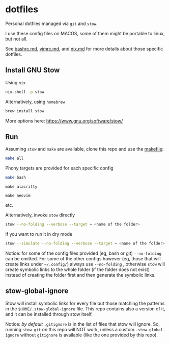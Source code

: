 # dotfiles

Personal dotfiles managed via `git` and `stow`. 

I use these config files on MACOS, some of them might be portable to linux, but not all. 

See [bashrc.md](bashrc.md), [vimrc.md](vimrc.md), and [nix.md](nix.md) for more details about those specific dotfiles.

## Install GNU Stow

Using `nix`
```bash
nix-shell -p stow
```
Alternatively, using `homebrew`
```bash
brew install stow
```

More options here: https://www.gnu.org/software/stow/

## Run

Assuming `stow` and `make` are available, clone this repo and use the [makefile](Makefile):
```bash
make all
```
Phony targets are provided for each specific config
```bash
make bash
``` 
```
make alacritty 
```
```
make neovim 
```
etc. 

Alternatively, invoke `stow` directly 
```bash
stow --no-folding --verbose --target ~ <name of the folder>
```

If you want to run it in dry mode
```bash
stow --simulate --no-folding --verbose --target ~ <name of the folder>
```

Notice: for some of the config files provided (eg, bash or git) `--no-folding` can be omitted. For some of the other configs however (eg, those that will create links under `~/.config/`) always use `--no-folding` , otherwise `stow` will create symbolic links to the whole folder (if the folder does not exist) instead of creating the folder first and then generate the symbolic links. 


## stow-global-ignore

Stow will install symbolic links for every file but those matching the patterns in the `$HOME/.stow-global-ignore` file. This repo contains also a version of it, and it can be installed through stow itself.

Notice: *by default* `.gitignore` is in the list of files that stow will ignore.
So, running `stow git` on this repo will NOT work, unless a custom `.stow-global-ignore` without `gitignore` is available (like the one provided by this repo).



